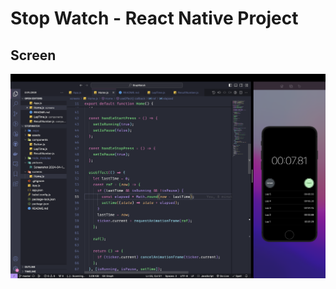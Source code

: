 # Stop Watch - React Native Project

## Screen

![Screen](./pictures/Screenshot%202024-04-13%20at%2009.20.07.png)

